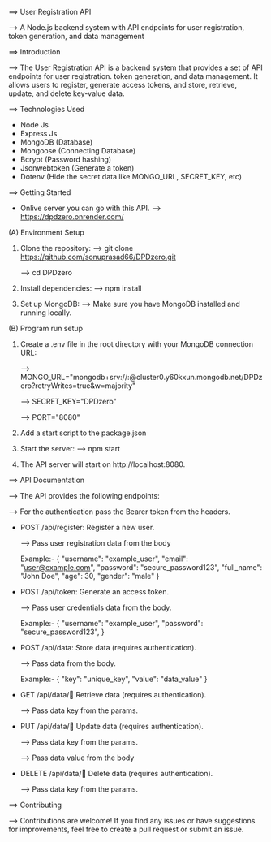 ==> User Registration API

--> A Node.js backend system with API endpoints for user registration, token generation, and data management

==> Introduction

--> The User Registration API is a backend system that provides a set of API endpoints for user registration.
token generation, and data management. It allows users to register, generate access tokens, and store, retrieve,
update, and delete key-value data.

==> Technologies Used

- Node Js
- Express Js
- MongoDB (Database)
- Mongoose (Connecting Database)
- Bcrypt (Password hashing)
- Jsonwebtoken (Generate a token)
- Dotenv (Hide the secret data like MONGO_URL, SECRET_KEY, etc)

==> Getting Started

- Onlive server you can go with this API.
  --> https://dpdzero.onrender.com/

(A) Environment Setup

1. Clone the repository:
   --> git clone https://github.com/sonuprasad66/DPDzero.git

   --> cd DPDzero

2. Install dependencies:
   --> npm install

3. Set up MongoDB:
   --> Make sure you have MongoDB installed and running locally.

(B) Program run setup

1. Create a .env file in the root directory with your MongoDB connection URL:

   --> MONGO_URL="mongodb+srv://<USERNAME>:<PASSWORD>@cluster0.y60kxun.mongodb.net/DPDzero?retryWrites=true&w=majority"

   --> SECRET_KEY="DPDzero"

   --> PORT="8080"

2. Add a start script to the package.json

3. Start the server:
   --> npm start

4. The API server will start on http://localhost:8080.

==> API Documentation

--> The API provides the following endpoints:

--> For the authentication pass the Bearer token from the headers.

- POST /api/register: Register a new user.

  --> Pass user registration data from the body

  Example:- {
  "username": "example_user",
  "email": "user@example.com",
  "password": "secure_password123",
  "full_name": "John Doe",
  "age": 30,
  "gender": "male"
  }

- POST /api/token: Generate an access token.

  --> Pass user credentials data from the body.

  Example:- {
  "username": "example_user",
  "password": "secure_password123",
  }

- POST /api/data: Store data (requires authentication).

  --> Pass data from the body.

  Example:- {
  "key": "unique_key",
  "value": "data_value"
  }

- GET /api/data/:key: Retrieve data (requires authentication).

  --> Pass data key from the params.

- PUT /api/data/:key: Update data (requires authentication).

  --> Pass data key from the params.

  --> Pass data value from the body

- DELETE /api/data/:key: Delete data (requires authentication).

  --> Pass data key from the params.

==> Contributing

--> Contributions are welcome! If you find any issues or have suggestions for improvements,
feel free to create a pull request or submit an issue.
